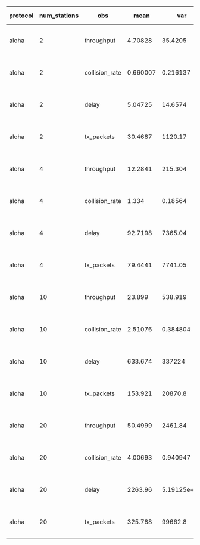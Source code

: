| protocol   |   num_stations | obs            |        mean |              var |         std |      median |         mad | CIs median        |       gap |     gini |      CoV | percentiles                         |
|------------|----------------|----------------|-------------|------------------|-------------|-------------|-------------|-------------------|-----------|----------|----------|-------------------------------------|
| aloha      |              2 | throughput     |    4.70828  |     35.4205      |    5.95151  |    2.7151   |    3.81504  | 2.66 - 2.78       | 0.405141  | 0.545862 | 1.26405  | 0.28 - 1.19 - 5.90 - 21.21          |
| aloha      |              2 | collision_rate |    0.660007 |      0.216137    |    0.464906 |    0.533333 |    0.35608  | 0.53 - 0.53       | 0.269754  | 0.371434 | 0.704395 | 0.11 - 0.32 - 0.86 - 2.00           |
| aloha      |              2 | delay          |    5.04725  |     14.6574      |    3.8285   |    4        |    2.56166  | 4.00 - 4.00       | 0.253768  | 0.348813 | 0.758532 | 2.00 - 2.00 - 6.00 - 15.00          |
| aloha      |              2 | tx_packets     |   30.4687   |   1120.17        |   33.4689   |   20        |   22.6873   | 19.00 - 20.00     | 0.372305  | 0.504563 | 1.09847  | 2.00 - 9.00 - 39.00 - 121.02        |
| aloha      |              4 | throughput     |   12.2841   |    215.304       |   14.6732   |    7.5587   |    9.2133   | 7.43 - 7.70       | 0.375009  | 0.50745  | 1.19449  | 1.35 - 3.85 - 15.03 - 50.77         |
| aloha      |              4 | collision_rate |    1.334    |      0.18564     |    0.43086  |    1.23438  |    0.327929 | 1.23 - 1.24       | 0.122912  | 0.171417 | 0.322983 | 0.77 - 1.03 - 1.53 - 2.43           |
| aloha      |              4 | delay          |   92.7198   |   7365.04        |   85.8198   |   67        |   60.8525   | 66.00 - 68.00     | 0.328153  | 0.448195 | 0.925583 | 11.00 - 35.00 - 124.00 - 320.00     |
| aloha      |              4 | tx_packets     |   79.4441   |   7741.05        |   87.9832   |   52        |   56.7407   | 51.00 - 52.00     | 0.357111  | 0.485542 | 1.10749  | 10.00 - 27.00 - 98.00 - 313.00      |
| aloha      |             10 | throughput     |   23.899    |    538.919       |   23.2146   |   16.0757   |   15.6848   | 15.85 - 16.34     | 0.328148  | 0.442734 | 0.971366 | 4.84 - 9.29 - 29.74 - 86.17         |
| aloha      |             10 | collision_rate |    2.51076  |      0.384804    |    0.620326 |    2.34363  |    0.495607 | 2.33 - 2.36       | 0.0986968 | 0.133772 | 0.247067 | 1.75 - 2.03 - 2.87 - 4.02           |
| aloha      |             10 | delay          |  633.674    | 337224           |  580.71     |  468        |  402.822    | 461.00 - 474.00   | 0.317846  | 0.436782 | 0.916418 | 91.00 - 251.00 - 812.00 - 2212.00   |
| aloha      |             10 | tx_packets     |  153.921    |  20870.8         |  144.467    |  105        |   98.8295   | 103.00 - 106.00   | 0.321039  | 0.432093 | 0.938579 | 34.98 - 62.00 - 194.00 - 549.00     |
| aloha      |             20 | throughput     |   50.4999   |   2461.84        |   49.6169   |   31.6294   |   34.1445   | 31.12 - 32.27     | 0.338065  | 0.448707 | 0.982515 | 11.98 - 18.86 - 64.09 - 183.32      |
| aloha      |             20 | collision_rate |    4.00693  |      0.940947    |    0.970024 |    3.75272  |    0.801831 | 3.73 - 3.77       | 0.100055  | 0.133646 | 0.242086 | 2.82 - 3.21 - 4.65 - 6.25           |
| aloha      |             20 | delay          | 2263.96     |      5.19125e+06 | 2278.43     | 1432        | 1584        | 1407.00 - 1458.00 | 0.349831  | 0.469509 | 1.00639  | 338.98 - 786.00 - 2946.00 - 8410.12 |
| aloha      |             20 | tx_packets     |  325.788    |  99662.8         |  315.694    |  203        |  218.481    | 199.00 - 207.00   | 0.335311  | 0.444454 | 0.969018 | 83.00 - 121.00 - 416.00 - 1181.00   |